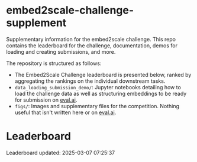 # embed2scale-challenge-supplement
Supplementary information for the embed2scale challenge. This repo contains the leaderboard for the challenge, documentation, demos for loading and creating submissions, and more.

The repository is structured as follows:
- The Embed2Scale Challenge leaderboard is presented below, ranked by aggregating the rankings on the individual downstream tasks.
- `data_loading_submission_demo/`: Jupyter notebooks detailing how to load the challenge data as well as structuring embeddings to be ready for submission on [eval.ai](https://eval.ai/web/challenges/challenge-page/2453/overview).
- `figs/`: Images and supplementary files for the competition. Nothing useful that isn't written here or on [eval.ai](https://eval.ai/web/challenges/challenge-page/2453/overview).

# Leaderboard
Leaderboard updated: 2025-03-07 07:25:37
